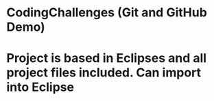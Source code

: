 # CodingChallenges (Git and GitHub Demo)
# Project is based in Eclipses and all project files included. Can import into Eclipse
